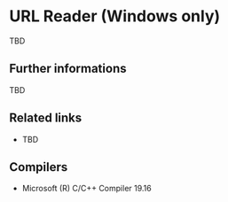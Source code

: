 # URL Reader (Windows only)
TBD

## Further informations
TBD

## Related links
* TBD

## Compilers
* Microsoft (R) C/C++ Compiler 19.16 
